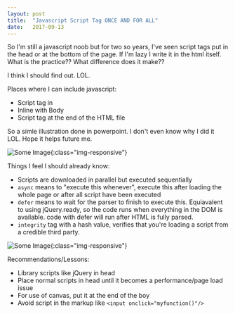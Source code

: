 ```yaml
---
layout: post
title:  "Javascript Script Tag ONCE AND FOR ALL"
date:   2017-09-13
---
```


So I'm still a javascript noob but for two so years<!-- more -->, I've seen script tags put in the head or at the bottom of the page. If I'm lazy I write it in the html itself. What is the practice?? What difference does it make?? 

I think I should find out. LOL.

Places where I can include javascript:
- Script tag in <head>
- Inline with Body
- Script tag at the end of the HTML file

So a simle illustration done in powerpoint. I don't even know why I did it LOL. Hope it helps future me. 

![Some Image](/assets/posts/001.JPG){:class="img-responsive"}

Things I feel I should already know:
- Scripts are downloaded in parallel but executed sequentially
- `async` means to "execute this whenever", execute this after loading the whole page or after all script have been executed
- `defer` means to wait for the parser to finish to execute this. Equiavalent to using jQuery.ready, so the code runs when everything in the DOM is available. code with defer will run after HTML is fully parsed.
- `integrity` tag with a hash value, verifies that you're loading a script from a credible third party.

![Some Image](/assets/posts/002.JPG){:class="img-responsive"}

Recommendations/Lessons:
- Library scripts like jQuery in head
- Place normal scripts in head until it becomes a performance/page load issue 
- For use of canvas, put it at the end of the boy
- Avoid script in the markup like `<input onclick="myfunction()"/>`